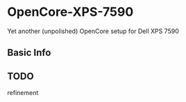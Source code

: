 # OpenCore-XPS-7590

Yet another (unpolished) OpenCore setup for Dell XPS 7590

## Basic Info 



## TODO

refinement
